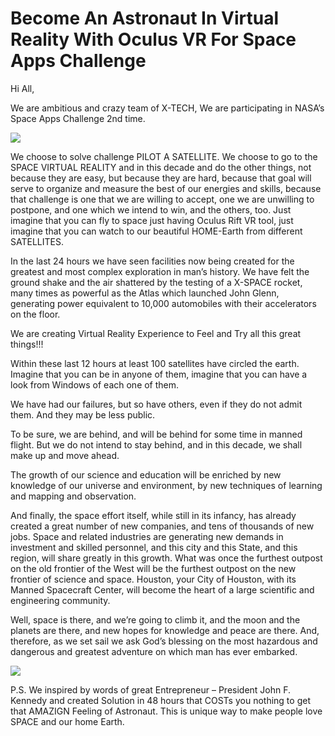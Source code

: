 Become An Astronaut In Virtual Reality With Oculus VR For Space Apps Challenge
========

Hi All,

We are ambitious and crazy team of X-TECH, We are participating in NASA’s Space Apps Challenge 2nd time.

![](http://x-tech.am/wp-content/uploads/2014/04/nasa1-884x442.jpg)

We choose to solve challenge PILOT A SATELLITE. We choose to go to the SPACE VIRTUAL REALITY and in this decade and do the other things, not because they are easy, but because they are hard, because that goal will serve to organize and measure the best of our energies and skills, because that challenge is one that we are willing to accept, one we are unwilling to postpone, and one which we intend to win, and the others, too. Just imagine that you can fly to space just having Oculus Rift VR tool, just imagine that you can watch to our beautiful HOME-Earth from different SATELLITES.

In the last 24 hours we have seen facilities now being created for the greatest and most complex exploration in man’s history. We have felt the ground shake and the air shattered by the testing of a X-SPACE rocket, many times as powerful as the Atlas which launched John Glenn, generating power equivalent to 10,000 automobiles with their accelerators on the floor.

We are creating Virtual Reality Experience to Feel and Try all this great things!!!

Within these last 12 hours at least 100 satellites have circled the earth. Imagine that you can be in anyone of them, imagine that you can have a look from Windows of each one of them.

We have had our failures, but so have others, even if they do not admit them. And they may be less public.

To be sure, we are behind, and will be behind for some time in manned flight. But we do not intend to stay behind, and in this decade, we shall make up and move ahead.

The growth of our science and education will be enriched by new knowledge of our universe and environment, by new techniques of learning and mapping and observation.

And finally, the space effort itself, while still in its infancy, has already created a great number of new companies, and tens of thousands of new jobs. Space and related industries are generating new demands in investment and skilled personnel, and this city and this State, and this region, will share greatly in this growth. What was once the furthest outpost on the old frontier of the West will be the furthest outpost on the new frontier of science and space. Houston, your City of Houston, with its Manned Spacecraft Center, will become the heart of a large scientific and engineering community.

Well, space is there, and we’re going to climb it, and the moon and the planets are there, and new hopes for knowledge and peace are there. And, therefore, as we set sail we ask God’s blessing on the most hazardous and dangerous and greatest adventure on which man has ever embarked.

![](http://x-tech.am/wp-content/uploads/2014/04/original-884x442.jpg)

P.S. We inspired by words of great Entrepreneur – President John F. Kennedy and created Solution in 48 hours that COSTs you nothing to get that AMAZIGN Feeling of Astronaut. This is unique way to make people love SPACE and our home Earth.
